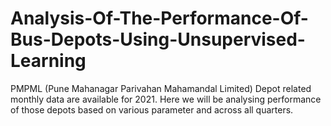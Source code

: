 # Analysis-Of-The-Performance-Of-Bus-Depots-Using-Unsupervised-Learning
PMPML (Pune Mahanagar Parivahan Mahamandal Limited) Depot related monthly data are available for 2021. Here we will be analysing performance of those depots based on various parameter and across all quarters. 
